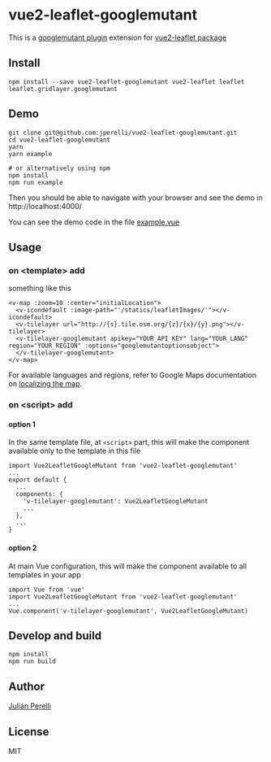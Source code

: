 # vue2-leaflet-googlemutant

This is a [googlemutant plugin](https://gitlab.com/IvanSanchez/Leaflet.GridLayer.GoogleMutant) extension for [vue2-leaflet package](https://github.com/KoRiGaN/Vue2Leaflet)

## Install

    npm install --save vue2-leaflet-googlemutant vue2-leaflet leaflet leaflet.gridlayer.googlemutant

## Demo

    git clone git@github.com:jperelli/vue2-leaflet-googlemutant.git
    cd vue2-leaflet-googlemutant
    yarn
    yarn example

    # or alternatively using npm
    npm install
    npm run example

Then you should be able to navigate with your browser and see the demo in http://localhost:4000/

You can see the demo code in the file [example.vue](example.vue)

## Usage

### on &lt;template&gt; add

something like this

    <v-map :zoom=10 :center="initialLocation">
      <v-icondefault :image-path="'/statics/leafletImages/'"></v-icondefault>
      <v-tilelayer url="http://{s}.tile.osm.org/{z}/{x}/{y}.png"></v-tilelayer>
      <v-tilelayer-googlemutant apikey="YOUR_API_KEY" lang="YOUR_LANG" region="YOUR_REGION" :options="googlemutantoptionsobject">
      </v-tilelayer-googlemutant>
    </v-map>

For available languages and regions, refer to Google Maps documentation on [localizing the map](https://developers.google.com/maps/documentation/javascript/localization).

### on &lt;script&gt; add

#### option 1

In the same template file, at `<script>` part, this will make the component available only to the template in this file

    import Vue2LeafletGoogleMutant from 'vue2-leaflet-googlemutant'
    ...
    export default {
      ...
      components: {
        'v-tilelayer-googlemutant': Vue2LeafletGoogleMutant
        ...
      },
      ...
    }

#### option 2

At main Vue configuration, this will make the component available to all templates in your app

    import Vue from 'vue'
    import Vue2LeafletGoogleMutant from 'vue2-leaflet-googlemutant'
    ...
    Vue.component('v-tilelayer-googlemutant', Vue2LeafletGoogleMutant)

## Develop and build

    npm install
    npm run build

## Author

[Julián Perelli](https://jperelli.com.ar/)

## License

MIT
